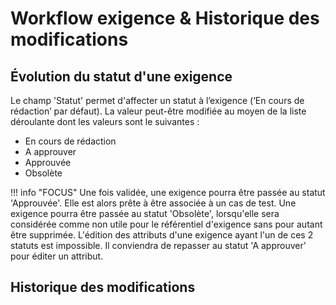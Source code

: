 # Workflow exigence & Historique des modifications

## Évolution du statut d'une exigence
Le champ 'Statut' permet d'affecter un statut à l’exigence (‘En cours de rédaction’ par défaut). La valeur peut-être modifiée au moyen de la liste déroulante dont les valeurs sont le suivantes :

 - En cours de rédaction
 - A approuver
 - Approuvée
 - Obsolète

!!! info "FOCUS"
Une fois validée, une exigence pourra être passée au statut 'Approuvée'. Elle est alors prête à être associée à un cas de test. 
Une exigence pourra être passée au statut 'Obsolète', lorsqu'elle sera considérée comme non utile pour le référentiel d'exigence sans pour autant être supprimée.
L'édition des attributs d'une exigence ayant l'un de ces 2 statuts est impossible. Il conviendra de repasser au statut 'A approuver' pour éditer un attribut.

## Historique des modifications




<!--stackedit_data:
eyJoaXN0b3J5IjpbNTExMjgyMTA0LDcwMTU1MDc3NF19
-->